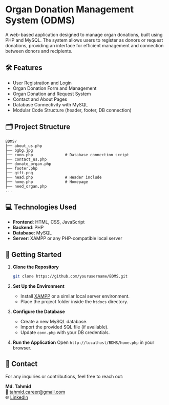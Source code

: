 
# Organ Donation Management System (ODMS)

A web-based application designed to manage organ donations, built using PHP and MySQL. The system allows users to register as donors or request donations, providing an interface for efficient management and connection between donors and recipients.

## 🛠️ Features

- User Registration and Login
- Organ Donation Form and Management
- Organ Donation and Request System
- Contact and About Pages
- Database Connectivity with MySQL
- Modular Code Structure (header, footer, DB connection)

## 🗂️ Project Structure

```
BDMS/
├── about_us.php
├── bgbg.jpg
├── conn.php              # Database connection script
├── contact_us.php
├── donate_organ.php
├── footer.php
├── gift.png
├── head.php              # Header include
├── home.php              # Homepage
├── need_organ.php
...
```

## 💻 Technologies Used

- **Frontend**: HTML, CSS, JavaScript
- **Backend**: PHP
- **Database**: MySQL
- **Server**: XAMPP or any PHP-compatible local server

## 🚀 Getting Started

1. **Clone the Repository**
   ```bash
   git clone https://github.com/yourusername/BDMS.git
   ```

2. **Set Up the Environment**
   - Install [XAMPP](https://www.apachefriends.org/) or a similar local server environment.
   - Place the project folder inside the `htdocs` directory.

3. **Configure the Database**
   - Create a new MySQL database.
   - Import the provided SQL file (if available).
   - Update `conn.php` with your DB credentials.

4. **Run the Application**
   Open `http://localhost/BDMS/home.php` in your browser.

## 📩 Contact

For any inquiries or contributions, feel free to reach out:

**Md. Tahmid**  
📧 tahmid.career@gmail.com  
🌐 [LinkedIn](https://www.linkedin.com/in/yourprofile)  

